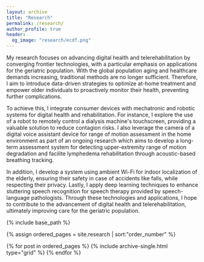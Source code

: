 ```yaml
---
layout: archive
title: "Research"
permalink: /research/
author_profile: true
header:
  og_image: "research/ecdf.png"
---
```


<!-- My research focuses on the convergence of frontier technologies to advance digital health and telerehabilitation, with a particular emphasis on applications for the geriatric population.

In today's world, where the global population is both increasing and aging, it is becoming increasingly crucial to explore new approaches to healthcare delivery. The traditional methods are no longer efficient enough to cater to the growing demands and complexities of an aging population. Therefore, my research seeks to introduce modern, data-driven strategies that can optimize the provision of at-home treatment and enable older individuals to monitor their health proactively, preventing further health complications.

To achieve these goals, my work explores the integration of consumer devices with mechatronic and robotic systems for digital health and rehabilitation. One aspect of my research involves using a robot to remotely control the instrument control panel touchscreen of a dialysis machine, which can prove to be valuable during emergency situations such as a pandemic, and mitigate the risk of contagion. Furthermore, I have leveraged the camera of a digital voice assistant device for range of motion assessment in the home environment. This ongoing research aims to develop a long-term assessment system capable of detecting degradation in upper-extremity range of motion and facilitating lymphedema rehabilitation through coupling with an acoustic-based breathing tracking system.

Additionally, I have developed a system for indoor localization of the elderly using ambient Wi-Fi, which would aid in locating individuals in the event of accidents such as falls, as well as allow caregivers to monitor the elderly while respecting their privacy. Finally, I am applying deep learning techniques to facilitate stuttering speech recognition for speech therapy administered by speech-language pathologists.

By exploring these cutting-edge technologies and their applications, my thesis seeks to contribute to the advancement of digital health and telerehabilitation, ultimately enhancing the quality of care for the geriatric population. I invite you to explore the rest of my website to learn more about my research and its potential impact on the future of healthcare. -->

My research focuses on advancing digital health and telerehabilitation by converging frontier technologies, with a particular emphasis on applications for the geriatric population. With the global population aging and healthcare demands increasing, traditional methods are no longer sufficient. Therefore, I aim to introduce data-driven strategies to optimize at-home treatment and empower older individuals to proactively monitor their health, preventing further complications.

To achieve this, I integrate consumer devices with mechatronic and robotic systems for digital health and rehabilitation. For instance, I explore the use of a robot to remotely control a dialysis machine's touchscreen, providing a valuable solution to reduce contagion risks. I also leverage the camera of a digital voice assistant device for range of motion assessment in the home environment as part of an ongoing research which aims to develop a long-term assessment system for detecting upper-extremity range of motion degradation and facilite lymphedema rehabilitation through acoustic-based breathing tracking.

In addition, I develop a system using ambient Wi-Fi for indoor localization of the elderly, ensuring their safety in case of accidents like falls, while respecting their privacy. Lastly, I apply deep learning techniques to enhance stuttering speech recognition for speech therapy provided by speech-language pathologists. Through these technologies and applications, I hope to contribute to the advancement of digital health and telerehabilitation, ultimately improving care for the geriatric population.

<nbsp>

{% include base_path %}

{% assign ordered_pages = site.research | sort:"order_number" %}

{% for post in ordered_pages %}
  {% include archive-single.html type="grid" %}
{% endfor %}
